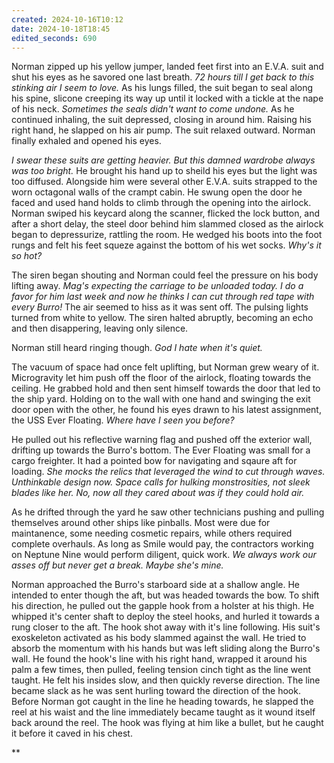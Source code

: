 ```yaml
---
created: 2024-10-16T10:12
date: 2024-10-18T18:45
edited_seconds: 690
---
```


Norman zipped up his yellow jumper, landed feet first into an E.V.A. suit and shut his eyes as he savored one last breath. *72 hours till I get back to this stinking air I seem to love.* As his lungs filled, the suit began to seal along his spine, slicone creeping its way up until it locked with a tickle at the nape of his neck. *Sometimes the seals didn't want to come undone.* As he continued inhaling, the suit depressed, closing in around him. Raising his right hand, he slapped on his air pump. The suit relaxed outward. Norman finally exhaled and opened his eyes.

*I swear these suits are getting heavier. But this damned wardrobe always was too bright.* He brought his hand up to sheild his eyes but the light was too diffused. Alongside him were several other E.V.A. suits strapped to the worn octagonal walls of the crampt cabin. He swung open the door he faced and used hand holds to climb through the opening into the airlock. Norman swiped his keycard along the scanner, flicked the lock button, and after a short delay, the steel door behind him slammed closed as the airlock began to depressurize, rattling the room. He wedged his boots into the foot rungs and felt his feet squeze against the bottom of his wet socks. *Why's it so hot?*

The siren began shouting and Norman could feel the pressure on his body lifting away. *Mag's expecting the carriage to be unloaded today. I do a favor for him last week and now he thinks I can cut through red tape with every Burro!* The air seemed to hiss as it was sent off. The pulsing lights turned from white to yellow. The siren halted abruptly, becoming an echo and then disappering, leaving only silence.

Norman still heard ringing though. *God I hate when it's quiet.*

The vacuum of space had once felt uplifting, but Norman grew weary of it. Microgravity let him push off the floor of the airlock, floating towards the ceiling. He grabbed hold and then sent himself towards the door that led to the ship yard. Holding on to the wall with one hand and swinging the exit door open with the other, he found his eyes drawn to his latest assignment, the USS Ever Floating. *Where have I seen you before?* 

He pulled out his reflective warning flag and pushed off the exterior wall, drifting up towards the Burro's bottom. The Ever Floating was small for a cargo freighter. It had a pointed bow for navigating and sqaure aft for loading. *She mocks the relics that leveraged the wind to cut through waves. Unthinkable design now. Space calls for hulking monstrosities, not sleek blades like her. No, now all they cared about was if they could hold air.*

As he drifted through the yard he saw other technicians pushing and pulling themselves around other ships like pinballs. Most were due for maintanence, some needing cosmetic repairs, while others required complete overhauls. As long as Smile would pay, the contractors working on Neptune Nine would perform diligent, quick work. *We always work our asses off but never get a break. Maybe she's mine.*
 
Norman approached the Burro's starboard side at a shallow angle. He intended to enter though the aft, but was headed towards the bow. To shift his direction, he pulled out the gapple hook from a holster at his thigh. He whipped it's center shaft to deploy the steel hooks, and hurled it towards a rung closer to the aft. The hook shot away with it's line following. His suit's exoskeleton activated as his body slammed against the wall. He tried to absorb the momentum with his hands but was left sliding along the Burro's wall. He found the hook's line with his right hand, wrapped it around his palm a few times, then pulled, feeling tension cinch tight as the line went taught. He felt his insides slow, and then quickly reverse direction. The line became slack as he was sent hurling toward the direction of the hook. Before Norman got caught in the line he heading towards, he slapped the reel at his waist and the line immediately became taught as it wound itself back around the reel. The hook was flying at him like a bullet, but he caught it before it caved in his chest.

**